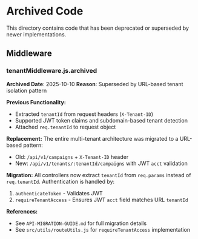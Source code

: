 # Archived Code

This directory contains code that has been deprecated or superseded by newer implementations.

## Middleware

### tenantMiddleware.js.archived
**Archived Date**: 2025-10-10
**Reason**: Superseded by URL-based tenant isolation pattern

**Previous Functionality:**
- Extracted `tenantId` from request headers (`X-Tenant-ID`)
- Supported JWT token claims and subdomain-based tenant detection
- Attached `req.tenantId` to request object

**Replacement:**
The entire multi-tenant architecture was migrated to a URL-based pattern:
- Old: `/api/v1/campaigns` + `X-Tenant-ID` header
- New: `/api/v1/tenants/:tenantId/campaigns` with JWT `acct` validation

**Migration:**
All controllers now extract `tenantId` from `req.params` instead of `req.tenantId`. Authentication is handled by:
1. `authenticateToken` - Validates JWT
2. `requireTenantAccess` - Ensures JWT `acct` field matches URL `tenantId`

**References:**
- See `API-MIGRATION-GUIDE.md` for full migration details
- See `src/utils/routeUtils.js` for `requireTenantAccess` implementation
